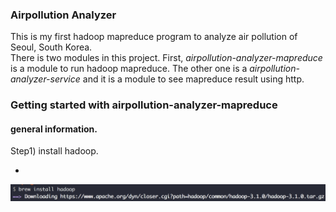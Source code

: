 ### Airpollution Analyzer
This is my first hadoop mapreduce program to analyze air pollution of Seoul, South Korea.  
There is two modules in this project. First, *airpollution-analyzer-mapreduce* is a module to run hadoop mapreduce. The other one is a *airpollution-analyzer-service* and it is a module to see mapreduce result using http.

### Getting started with airpollution-analyzer-mapreduce

#### general information. 

Step1) install hadoop.  

-  
![brew install hadoop](src/img/hadoop_install.png)

